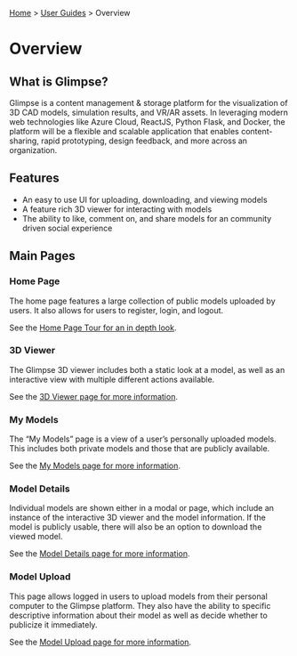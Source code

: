 [Home](../../README.md) > [User Guides](./User-Guide.md) > Overview

# Overview

## What is Glimpse?

Glimpse is a content management & storage platform for the visualization of 3D CAD models, simulation results, and VR/AR assets. In leveraging modern web technologies like Azure Cloud, ReactJS, Python Flask, and Docker, the platform will be a flexible and scalable application that enables content-sharing, rapid prototyping, design feedback, and more across an organization.

## Features

- An easy to use UI for uploading, downloading, and viewing models
- A feature rich 3D viewer for interacting with models
- The ability to like, comment on, and share models for an community driven social experience

## Main Pages

### Home Page

The home page features a large collection of public models uploaded by users. It also allows for users to register, login, and logout.

See the [Home Page Tour for an in depth look](./Home-Tour.md).

### 3D Viewer

The Glimpse 3D viewer includes both a static look at a model, as well as an interactive view with multiple different actions available.

See the [3D Viewer page for more information](./Viewers.md).

### My Models

The “My Models” page is a view of a user’s personally uploaded models. This includes both private models and those that are publicly available. 

See the [My Models page for more information](./My-Models.md).

### Model Details

Individual models are shown either in a modal or page, which include an instance of the interactive 3D viewer and the model information. If the model is publicly usable, there will also be an option to download the viewed model.

See the [Model Details page for more information](./Model-Details.md).

### Model Upload

This page allows logged in users to upload models from their personal computer to the Glimpse platform. They also have the ability to specific descriptive information about their model as well as decide whether to publicize it immediately.

 See the [Model Upload page for more information](./Model-Upload.md).
